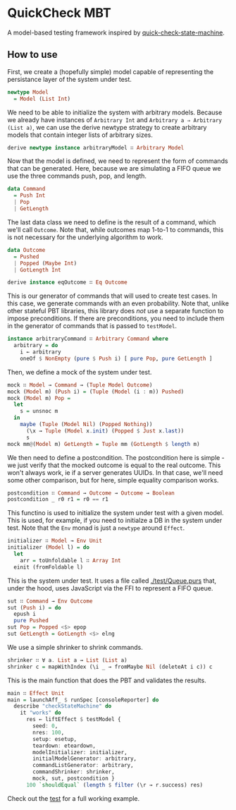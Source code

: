 # QuickCheck MBT

A model-based testing framework inspired by [quick-check-state-machine](https://github.com/advancedtelematic/quickcheck-state-machine).

## How to use

First, we create a (hopefully simple) model capable of representing the persistance layer of the system under test.

```purescript
newtype Model
  = Model (List Int)
```

We need to be able to initialize the system with arbitrary models. Because we already have instances of `Arbitrary Int` and `Arbitrary a ⇒ Arbitrary (List a)`, we can use the derive newtype strategy to create arbitrary models that contain integer lists of arbitrary sizes.

```purescript
derive newtype instance arbitraryModel ∷ Arbitrary Model
```

Now that the model is defined, we need to represent the form of commands that can be generated. Here, because we are simulating a FIFO queue we use the three commands push, pop, and length.

```purescript
data Command
  = Push Int
  | Pop
  | GetLength
```

The last data class we need to define is the result of a command, which we'll call `Outcome`. Note that, while outcomes map 1-to-1 to commands, this is not necessary for the underlying algorithm to work.

```purescript
data Outcome
  = Pushed
  | Popped (Maybe Int)
  | GotLength Int

derive instance eqOutcome ∷ Eq Outcome
```

This is our generator of commands that will used to create test cases. In this case, we generate commands with an even probability. Note that, unlike other stateful PBT libraries, this library does _not_ use a separate function to impose preconditions. If there are preconditions, you need to include them in the generator of commands that is passed to `testModel`.

```purescript
instance arbitraryCommand ∷ Arbitrary Command where
  arbitrary = do
    i ← arbitrary
    oneOf $ NonEmpty (pure $ Push i) [ pure Pop, pure GetLength ]
```

Then, we define a mock of the system under test.

```purescript
mock ∷ Model → Command → (Tuple Model Outcome)
mock (Model m) (Push i) = (Tuple (Model (i : m)) Pushed)
mock (Model m) Pop =
  let
    s = unsnoc m
  in
    maybe (Tuple (Model Nil) (Popped Nothing))
      (\x → Tuple (Model x.init) (Popped $ Just x.last))
      s
mock mm@(Model m) GetLength = Tuple mm (GotLength $ length m)
```

We then need to define a postcondition. The postcondition here is simple - we just verify that the mocked outcome is equal to the real outcome. This won't always work, ie if a server generates UUIDs. In that case, we'll need some other comparison, but for here, simple equality comparison works.

```purescript
postcondition ∷ Command → Outcome → Outcome → Boolean
postcondition _ r0 r1 = r0 == r1
```

This functino is used to initialize the system under test with a given model. This is used, for example, if you need to initialze a DB in the system under test. Note that the `Env` monad is just a `newtype` around `Effect`.

```purescript
initializer ∷ Model → Env Unit
initializer (Model l) = do
  let
    arr = toUnfoldable l ∷ Array Int
  einit (fromFoldable l)
```

This is the system under test. It uses a file called [./test/Queue.purs](./test/Queue.purs) that, under the hood, uses JavaScript via the FFI to represent a FIFO queue.

```purescript
sut ∷ Command → Env Outcome
sut (Push i) = do
  epush i
  pure Pushed
sut Pop = Popped <$> epop
sut GetLength = GotLength <$> elng
```

We use a simple shrinker to shrink commands.

```purescript
shrinker ∷ ∀ a. List a → List (List a)
shrinker c = mapWithIndex (\i _ → fromMaybe Nil (deleteAt i c)) c
```
This is the main function that does the PBT and validates the results.

```purescript
main ∷ Effect Unit
main = launchAff_ $ runSpec [consoleReporter] do
  describe "checkStateMachine" do
    it "works" do
      res ← liftEffect $ testModel {
        seed: 0,
        nres: 100,
        setup: esetup,
        teardown: eteardown,
        modelInitializer: initializer,
        initialModelGenerator: arbitrary,
        commandListGenerator: arbitrary,
        commandShrinker: shrinker,
        mock, sut, postcondition }
      100 `shouldEqual` (length $ filter (\r → r.success) res)
```

Check out the [test](./test/Main.purs) for a full working example.